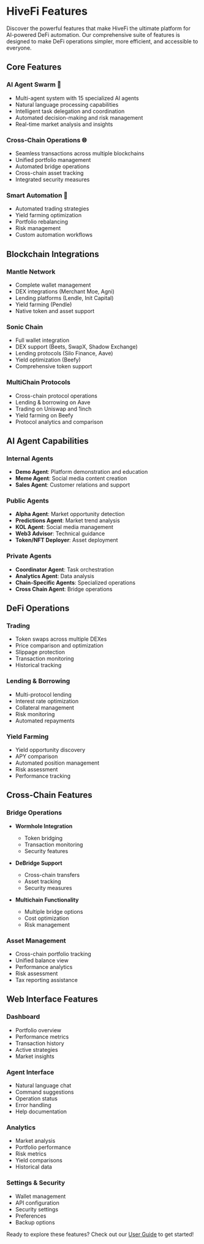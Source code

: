 # HiveFi Features

Discover the powerful features that make HiveFi the ultimate platform for AI-powered DeFi automation. Our comprehensive suite of features is designed to make DeFi operations simpler, more efficient, and accessible to everyone.

## Core Features

### AI Agent Swarm 🤖
- Multi-agent system with 15 specialized AI agents
- Natural language processing capabilities
- Intelligent task delegation and coordination
- Automated decision-making and risk management
- Real-time market analysis and insights

### Cross-Chain Operations 🌐
- Seamless transactions across multiple blockchains
- Unified portfolio management
- Automated bridge operations
- Cross-chain asset tracking
- Integrated security measures

### Smart Automation 🔄
- Automated trading strategies
- Yield farming optimization
- Portfolio rebalancing
- Risk management
- Custom automation workflows

## Blockchain Integrations

### Mantle Network
- Complete wallet management
- DEX integrations (Merchant Moe, Agni)
- Lending platforms (Lendle, Init Capital)
- Yield farming (Pendle)
- Native token and asset support

### Sonic Chain
- Full wallet integration
- DEX support (Beets, SwapX, Shadow Exchange)
- Lending protocols (Silo Finance, Aave)
- Yield optimization (Beefy)
- Comprehensive token support

### MultiChain Protocols
- Cross-chain protocol operations
- Lending & borrowing on Aave
- Trading on Uniswap and 1inch
- Yield farming on Beefy
- Protocol analytics and comparison

## AI Agent Capabilities

### Internal Agents
- **Demo Agent**: Platform demonstration and education
- **Meme Agent**: Social media content creation
- **Sales Agent**: Customer relations and support

### Public Agents
- **Alpha Agent**: Market opportunity detection
- **Predictions Agent**: Market trend analysis
- **KOL Agent**: Social media management
- **Web3 Advisor**: Technical guidance
- **Token/NFT Deployer**: Asset deployment

### Private Agents
- **Coordinator Agent**: Task orchestration
- **Analytics Agent**: Data analysis
- **Chain-Specific Agents**: Specialized operations
- **Cross Chain Agent**: Bridge operations

## DeFi Operations

### Trading
- Token swaps across multiple DEXes
- Price comparison and optimization
- Slippage protection
- Transaction monitoring
- Historical tracking

### Lending & Borrowing
- Multi-protocol lending
- Interest rate optimization
- Collateral management
- Risk monitoring
- Automated repayments

### Yield Farming
- Yield opportunity discovery
- APY comparison
- Automated position management
- Risk assessment
- Performance tracking

## Cross-Chain Features

### Bridge Operations
- **Wormhole Integration**
  - Token bridging
  - Transaction monitoring
  - Security features

- **DeBridge Support**
  - Cross-chain transfers
  - Asset tracking
  - Security measures

- **Multichain Functionality**
  - Multiple bridge options
  - Cost optimization
  - Risk management

### Asset Management
- Cross-chain portfolio tracking
- Unified balance view
- Performance analytics
- Risk assessment
- Tax reporting assistance

## Web Interface Features

### Dashboard
- Portfolio overview
- Performance metrics
- Transaction history
- Active strategies
- Market insights

### Agent Interface
- Natural language chat
- Command suggestions
- Operation status
- Error handling
- Help documentation

### Analytics
- Market analysis
- Portfolio performance
- Risk metrics
- Yield comparisons
- Historical data

### Settings & Security
- Wallet management
- API configuration
- Security settings
- Preferences
- Backup options

Ready to explore these features? Check out our [User Guide](user-guide.md) to get started! 